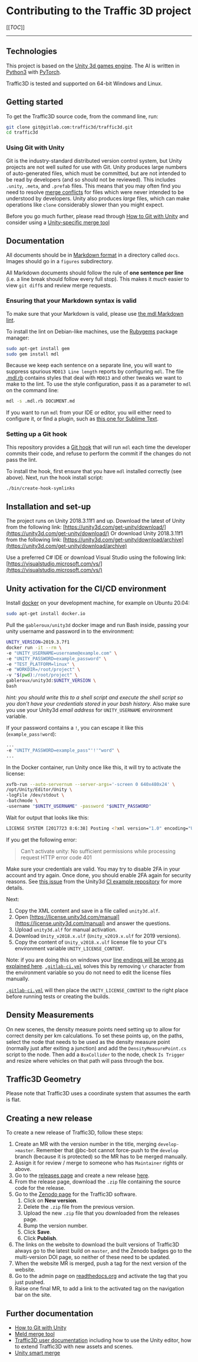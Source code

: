 # Contributing to the Traffic 3D project

[[_TOC_]]

---

## Technologies

This project is based on the [Unity 3d games engine](https://unity3d.com/unity).
The AI is written in [Python3](https://www.python.org/) with [PyTorch](https://pytorch.org/).

Traffic3D is tested and supported on 64-bit Windows and Linux.

## Getting started

To get the Traffic3D source code, from the command line, run:

```sh
git clone git@gitlab.com:traffic3d/traffic3d.git
cd traffic3d
```

### Using Git with Unity

Git is the industry-standard distributed version control system, but Unity projects are not well suited for use with Git.
Unity produces large numbers of auto-generated files, which must be committed, but are not intended to be read by developers (and so should not be reviewed).
This includes `.unity`, `.meta`, and `.prefab` files.
This means that you may often find you need to resolve [merge conflicts](https://www.atlassian.com/git/tutorials/using-branches/merge-conflicts) for files which were never intended to be understood by developers.
Unity also produces _large_ files, which can make operations like `clone` considerably slower than you might expect.

Before you go much further, please read through [How to Git with Unity](https://thoughtbot.com/blog/how-to-git-with-unity) and consider using a [Unity-specific merge tool](https://docs.unity3d.com/Manual/SmartMerge.html)

## Documentation

All documents should be in [Markdown format](https://about.gitlab.com/handbook/product/technical-writing/markdown-guide/) in a directory called `docs`.
Images should go in a `figures` subdirectory.

All Markdown documents should follow the rule of **one sentence per line** (i.e. a line break should follow every full stop).
This makes it *much* easier to view `git diff`s and review merge requests.

### Ensuring that your Markdown syntax is valid

To make sure that your Markdown is valid, please use [the mdl Markdown lint](https://github.com/markdownlint/markdownlint).

To install the lint on Debian-like machines, use the [Rubygems](https://rubygems.org/) package manager:

```sh
sudo apt-get install gem
sudo gem install mdl
```

Because we keep each sentence on a separate line, you will want to suppress spurious `MD013 Line length` reports by configuring `mdl`.
The file [.mdl.rb](/.mdl.rb) contains styles that deal with `MD013` and other tweaks we want to make to the lint.
To use the style configuration, pass it as a parameter to `mdl` on the command line:

```sh
mdl -s .mdl.rb DOCUMENT.md
```

If you want to run `mdl` from your IDE or editor, you will either need to configure it, or find a plugin, such as [this one for Sublime Text](https://github.com/SublimeLinter/SublimeLinter-mdl).

### Setting up a Git hook

This repository provides a [Git hook](https://githooks.com/) that will run `mdl` each time the developer commits their code, and refuse to perform the commit if the changes do not pass the lint.

To install the hook, first ensure that you have `mdl` installed correctly (see above).
Next, run the hook install script:

```sh
./bin/create-hook-symlinks
```

## Installation and set-up

The project runs on Unity 2018.3.11f1 and up.
Download the latest of Unity from the following link: [https://unity3d.com/get-unity/download/](https://unity3d.com/get-unity/download/)
Or download Unity 2018.3.11f1 from the following link: [https://unity3d.com/get-unity/download/archive](https://unity3d.com/get-unity/download/archive)

Use a preferred C# IDE or download Visual Studio using the following link: [https://visualstudio.microsoft.com/vs/](https://visualstudio.microsoft.com/vs/)

## Unity activation for the CI/CD environment

Install [docker](https://www.docker.com/) on your development machine, for example on Ubuntu 20.04:

```sh
sudo apt-get install docker.io
```

Pull the `gableroux/unity3d` docker image and run Bash inside, passing your unity username and password in to the environment:

```sh
UNITY_VERSION=2019.3.7f1
docker run -it --rm \
-e "UNITY_USERNAME=username@example.com" \
-e "UNITY_PASSWORD=example_password" \
-e "TEST_PLATFORM=linux" \
-e "WORKDIR=/root/project" \
-v "$(pwd):/root/project" \
gableroux/unity3d:$UNITY_VERSION \
bash
```

_hint: you should write this to a shell script and execute the shell script so you don't have your credentials stored in your bash history_.
Also make sure you use your Unity3d _email address_ for `UNITY_USERNAME` environment variable.

If your password contains a `!`, you can escape it like this (`example_pass!word`):

```sh
...
-e "UNITY_PASSWORD=example_pass"'!'"word" \
...
```

In the Docker container, run Unity once like this, it will try to activate the license:

```sh
xvfb-run --auto-servernum --server-args='-screen 0 640x480x24' \
/opt/Unity/Editor/Unity \
-logFile /dev/stdout \
-batchmode \
-username "$UNITY_USERNAME" -password "$UNITY_PASSWORD"
```

Wait for output that looks like this:

```sh
LICENSE SYSTEM [2017723 8:6:38] Posting <?xml version="1.0" encoding="UTF-8"?><root><SystemInfo><IsoCode>en</IsoCode><UserName>[...]
```

If you get the following error:

> Can't activate unity: No sufficient permissions while processing request HTTP error code 401

Make sure your credentials are valid.
You may try to disable 2FA in your account and try again.
Once done, you should enable 2FA again for security reasons.
See [this issue](https://gitlab.com/gableroux/unity3d-gitlab-ci-example/-/issues/11) from the Unity3d [CI example repository](https://gitlab.com/gableroux/unity3d-gitlab-ci-example/) for more details.

Next:

1. Copy the XML content and save in a file called `unity3d.alf`.
1. Open [https://license.unity3d.com/manual](https://license.unity3d.com/manual) and answer the questions.
1. Upload `unity3d.alf` for manual activation.
1. Download `Unity_v2018.x.ulf` (`Unity_v2019.x.ulf` for 2019 versions).
1. Copy the content of `Unity_v2018.x.ulf` license file to your CI's environment variable `UNITY_LICENSE_CONTENT`.

Note: if you are doing this on windows your [line endings will be wrong as explained here](https://gitlab.com/gableroux/unity3d-gitlab-ci-example/issues/5#note_95831816).
[`.gitlab-ci.yml`](.gitlab-ci.yml) solves this by removing `\r` character from the environment variable so you do not need to edit the license files manually.

[`.gitlab-ci.yml`](.gitlab-ci.yml) will then place the `UNITY_LICENSE_CONTENT` to the right place before running tests or creating the builds.

## Density Measurements

On new scenes, the density measure points need setting up to allow for correct density per km calculations.
To set these points up, on the paths, select the node that needs to be used as the density measure point (normally just after exiting a junction) and add the `DensityMeasurePoint.cs` script to the node.
Then add a `BoxCollider` to the node, check `Is Trigger` and resize where vehicles on that path will pass through the box.

## Traffic3D Geometry

Please note that Traffic3D uses a coordinate system that assumes the earth is flat.

## Creating a new release

To create a new release of Traffic3D, follow these steps:

1. Create an MR with the version number in the title, merging `develop->master`. Remember that @bc-bot cannot force-push to the `develop` branch (because it is protected) so the MR has to be merged manually.
1. Assign it for review / merge to someone who has `Maintainer` rights or above.
1. Go to the [releases page](https://gitlab.com/traffic3d/traffic3d/-/releases) and create a new release [here](https://gitlab.com/traffic3d/traffic3d/-/tags/new).
1. From the release page, download the `.zip` file containing the source code for the release.
1. Go to the [Zenodo page](https://zenodo.org/record/3968432) for the Traffic3D software.
    1. Click on **New version**.
    1. Delete the `.zip` file from the previous version.
    1. Upload the new `.zip` file that you downloaded from the releases page.
    1. Bump the version number.
    1. Click **Save**.
    1. Click **Publish**.
1. The links on the website to download the built versions of Traffic3D always go to the latest build on `master`, and the Zenodo badges go to the multi-version DOI page, so neither of these need to be updated.
1. When the website MR is merged, push a tag for the next version of the website.
1. Go to the admin page on [readthedocs.org](https://readthedocs.org/projects/traffic3d/) and activate the tag that you just pushed.
1. Raise one final MR, to add a link to the activated tag on the navigation bar on the site.

## Further documentation

* [How to Git with Unity](https://thoughtbot.com/blog/how-to-git-with-unity)
* [Meld merge tool](https://meldmerge.org/)
* [Traffic3D user documentation](https://traffic3d.org) including how to use the Unity editor, how to extend Traffic3D with new assets and scenes.
* [Unity smart merge](https://docs.unity3d.com/Manual/SmartMerge.html)
